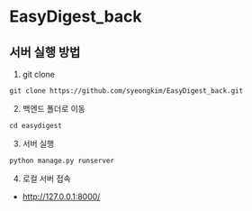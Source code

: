 # EasyDigest_back

## 서버 실행 방법
1. git clone
```
git clone https://github.com/syeongkim/EasyDigest_back.git
```

2. 백엔드 폴더로 이동
```
cd easydigest
```

3. 서버 실행
```
python manage.py runserver
```

4. 로컬 서버 접속
- http://127.0.0.1:8000/
